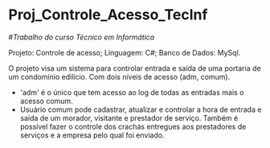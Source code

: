 # Proj_Controle_Acesso_TecInf
#*Trabalho do curso Técnico em Informática*

Projeto: Controle de acesso;
Linguagem: C#;
Banco de Dados: MySql.

O projeto visa um sistema para controlar entrada e saída de uma portaria de um condomínio edilício. Com dois níveis de acesso (adm, comum).
- 'adm' é o único que tem acesso ao log de todas as entradas mais o acesso comum. 
- Usuário comum pode cadastrar, atualizar e controlar a hora de entrada e saída de um morador, visitante e prestador de serviço. Também é possível fazer o controle dos crachás entregues aos prestadores de serviços e a empresa pelo qual foi enviado. 

